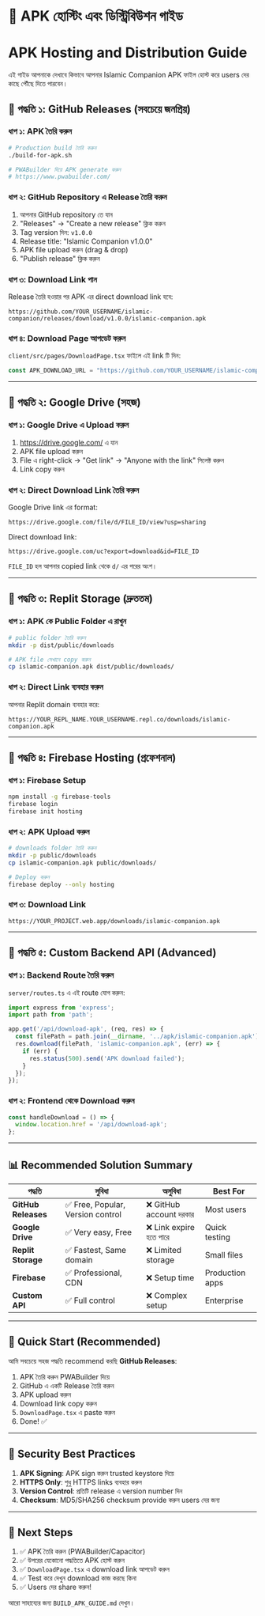 # 📱 APK হোস্টিং এবং ডিস্ট্রিবিউশন গাইড
# APK Hosting and Distribution Guide

এই গাইড আপনাকে দেখাবে কিভাবে আপনার Islamic Companion APK ফাইল হোস্ট করে users দের কাছে পৌঁছে দিতে পারবেন।

## 🎯 পদ্ধতি ১: GitHub Releases (সবচেয়ে জনপ্রিয়)

### ধাপ ১: APK তৈরি করুন
```bash
# Production build তৈরি করুন
./build-for-apk.sh

# PWABuilder দিয়ে APK generate করুন
# https://www.pwabuilder.com/
```

### ধাপ ২: GitHub Repository এ Release তৈরি করুন

1. আপনার GitHub repository তে যান
2. "Releases" → "Create a new release" ক্লিক করুন
3. Tag version দিন: `v1.0.0`
4. Release title: "Islamic Companion v1.0.0"
5. APK file upload করুন (drag & drop)
6. "Publish release" ক্লিক করুন

### ধাপ ৩: Download Link পান

Release তৈরি হওয়ার পর APK এর direct download link হবে:
```
https://github.com/YOUR_USERNAME/islamic-companion/releases/download/v1.0.0/islamic-companion.apk
```

### ধাপ ৪: Download Page আপডেট করুন

`client/src/pages/DownloadPage.tsx` ফাইলে এই link টি দিন:

```typescript
const APK_DOWNLOAD_URL = "https://github.com/YOUR_USERNAME/islamic-companion/releases/download/v1.0.0/islamic-companion.apk";
```

---

## 🎯 পদ্ধতি ২: Google Drive (সহজ)

### ধাপ ১: Google Drive এ Upload করুন
1. https://drive.google.com/ এ যান
2. APK file upload করুন
3. File এ right-click → "Get link" → "Anyone with the link" সিলেক্ট করুন
4. Link copy করুন

### ধাপ ২: Direct Download Link তৈরি করুন

Google Drive link এর format:
```
https://drive.google.com/file/d/FILE_ID/view?usp=sharing
```

Direct download link:
```
https://drive.google.com/uc?export=download&id=FILE_ID
```

`FILE_ID` হল আপনার copied link থেকে `d/` এর পরের অংশ।

---

## 🎯 পদ্ধতি ৩: Replit Storage (দ্রুততম)

### ধাপ ১: APK কে Public Folder এ রাখুন
```bash
# public folder তৈরি করুন
mkdir -p dist/public/downloads

# APK file সেখানে copy করুন
cp islamic-companion.apk dist/public/downloads/
```

### ধাপ ২: Direct Link ব্যবহার করুন
আপনার Replit domain ব্যবহার করে:
```
https://YOUR_REPL_NAME.YOUR_USERNAME.repl.co/downloads/islamic-companion.apk
```

---

## 🎯 পদ্ধতি ৪: Firebase Hosting (প্রফেশনাল)

### ধাপ ১: Firebase Setup
```bash
npm install -g firebase-tools
firebase login
firebase init hosting
```

### ধাপ ২: APK Upload করুন
```bash
# downloads folder তৈরি করুন
mkdir -p public/downloads
cp islamic-companion.apk public/downloads/

# Deploy করুন
firebase deploy --only hosting
```

### ধাপ ৩: Download Link
```
https://YOUR_PROJECT.web.app/downloads/islamic-companion.apk
```

---

## 🎯 পদ্ধতি ৫: Custom Backend API (Advanced)

### ধাপ ১: Backend Route তৈরি করুন

`server/routes.ts` এ এই route যোগ করুন:

```typescript
import express from 'express';
import path from 'path';

app.get('/api/download-apk', (req, res) => {
  const filePath = path.join(__dirname, '../apk/islamic-companion.apk');
  res.download(filePath, 'islamic-companion.apk', (err) => {
    if (err) {
      res.status(500).send('APK download failed');
    }
  });
});
```

### ধাপ ২: Frontend থেকে Download করুন

```typescript
const handleDownload = () => {
  window.location.href = '/api/download-apk';
};
```

---

## 📊 Recommended Solution Summary

| পদ্ধতি | সুবিধা | অসুবিধা | Best For |
|------|--------|---------|----------|
| **GitHub Releases** | ✅ Free, Popular, Version control | ❌ GitHub account দরকার | Most users |
| **Google Drive** | ✅ Very easy, Free | ❌ Link expire হতে পারে | Quick testing |
| **Replit Storage** | ✅ Fastest, Same domain | ❌ Limited storage | Small files |
| **Firebase** | ✅ Professional, CDN | ❌ Setup time | Production apps |
| **Custom API** | ✅ Full control | ❌ Complex setup | Enterprise |

---

## 🚀 Quick Start (Recommended)

আমি সবচেয়ে সহজ পদ্ধতি recommend করছি **GitHub Releases**:

1. APK তৈরি করুন PWABuilder দিয়ে
2. GitHub এ একটি Release তৈরি করুন
3. APK upload করুন
4. Download link copy করুন
5. `DownloadPage.tsx` এ paste করুন
6. Done! ✅

---

## 🔐 Security Best Practices

1. **APK Signing**: APK sign করুন trusted keystore দিয়ে
2. **HTTPS Only**: শুধু HTTPS links ব্যবহার করুন
3. **Version Control**: প্রতিটি release এ version number দিন
4. **Checksum**: MD5/SHA256 checksum provide করুন users দের জন্য

---

## 📝 Next Steps

1. ✅ APK তৈরি করুন (PWABuilder/Capacitor)
2. ✅ উপরের যেকোনো পদ্ধতিতে APK হোস্ট করুন
3. ✅ `DownloadPage.tsx` এ download link আপডেট করুন
4. ✅ Test করে দেখুন download কাজ করছে কিনা
5. ✅ Users দের share করুন!

আরো সাহায্যের জন্য `BUILD_APK_GUIDE.md` দেখুন।
